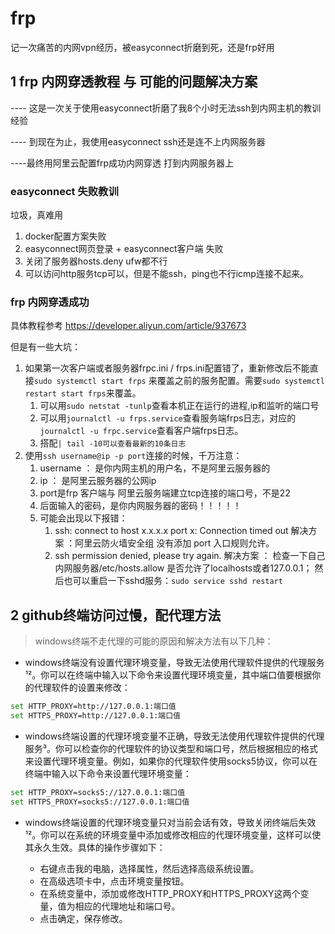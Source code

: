 # frp
记一次痛苦的内网vpn经历，被easyconnect折磨到死，还是frp好用

## 1 frp 内网穿透教程 与 可能的问题解决方案

---- 这是一次关于使用easyconnect折磨了我8个小时无法ssh到内网主机的教训经验

---- 到现在为止，我使用easyconnect ssh还是连不上内网服务器

----最终用阿里云配置frp成功内网穿透 打到内网服务器上



### easyconnect 失败教训

垃圾，真难用

1. docker配置方案失败
2. easyconnect网页登录 + easyconnect客户端 失败
3. 关闭了服务器hosts.deny ufw都不行
4. 可以访问http服务tcp可以，但是不能ssh，ping也不行icmp连接不起来。



### frp 内网穿透成功

具体教程参考 https://developer.aliyun.com/article/937673

但是有一些大坑：

1. 如果第一次客户端或者服务器frpc.ini / frps.ini配置错了，重新修改后不能直接`sudo systemctl start frps` 来覆盖之前的服务配置。需要`sudo systemctl restart start frps`来覆盖。
   1. 可以用`sudo netstat -tunlp`查看本机正在运行的进程,ip和监听的端口号
   2. 可以用`journalctl -u frps.service`查看服务端frps日志，对应的`journalctl -u frpc.service`查看客户端frps日志。
   3. 搭配`| tail -10可以查看最新的10条日志`
2. 使用`ssh username@ip -p port`连接的时候，千万注意：
   1. username ： 是你内网主机的用户名，不是阿里云服务器的
   2. ip ： 是阿里云服务器的公网ip
   3. port是frp 客户端与 阿里云服务端建立tcp连接的端口号，不是22
   4. 后面输入的密码，是你内网服务器的密码！！！！！
   5. 可能会出现以下报错：
      1. ssh: connect to host x.x.x.x port x: Connection timed out 解决方案 ：阿里云防火墙安全组 没有添加 port 入口规则允许。
      2. ssh permission denied, please try again. 解决方案 ： 检查一下自己内网服务器/etc/hosts.allow 是否允许了localhosts或者127.0.0.1； 然后也可以重启一下sshd服务：`sudo service sshd restart`

## 2 github终端访问过慢，配代理方法
> windows终端不走代理的可能的原因和解决方法有以下几种：

- windows终端没有设置代理环境变量，导致无法使用代理软件提供的代理服务¹²。你可以在终端中输入以下命令来设置代理环境变量，其中端口值要根据你的代理软件的设置来修改：

```bash
set HTTP_PROXY=http://127.0.0.1:端口值
set HTTPS_PROXY=http://127.0.0.1:端口值
```

- windows终端设置的代理环境变量不正确，导致无法使用代理软件提供的代理服务³。你可以检查你的代理软件的协议类型和端口号，然后根据相应的格式来设置代理环境变量。例如，如果你的代理软件使用socks5协议，你可以在终端中输入以下命令来设置代理环境变量：

```bash
set HTTP_PROXY=socks5://127.0.0.1:端口值
set HTTPS_PROXY=socks5://127.0.0.1:端口值
```

- windows终端设置的代理环境变量只对当前会话有效，导致关闭终端后失效¹²。你可以在系统的环境变量中添加或修改相应的代理环境变量，这样可以使其永久生效。具体的操作步骤如下：

  - 右键点击我的电脑，选择属性，然后选择高级系统设置。
  - 在高级选项卡中，点击环境变量按钮。
  - 在系统变量中，添加或修改HTTP_PROXY和HTTPS_PROXY这两个变量，值为相应的代理地址和端口号。
  - 点击确定，保存修改。

